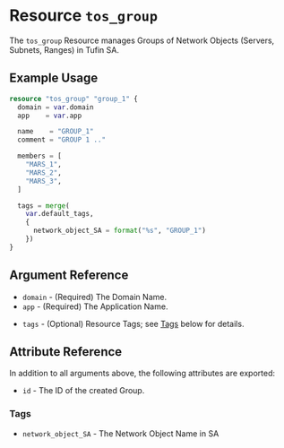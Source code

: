 # Resource `tos_group`

The `tos_group` Resource manages Groups of Network Objects (Servers, Subnets, Ranges) in Tufin SA.

## Example Usage

```terraform
resource "tos_group" "group_1" {
  domain = var.domain
  app    = var.app

  name    = "GROUP_1"
  comment = "GROUP 1 .."

  members = [
    "MARS_1",
    "MARS_2",
    "MARS_3",
  ]

  tags = merge(
    var.default_tags,
    {
      network_object_SA = format("%s", "GROUP_1")
    })
}
```

## Argument Reference

* `domain` - (Required) The Domain Name.
* `app` - (Required) The Application Name.

- `tags` - (Optional) Resource Tags; see [Tags](#Tags) below for details.



## Attribute Reference

In addition to all arguments above, the following attributes are exported:

* `id` - The ID of the created Group.


### Tags

- `network_object_SA` - The Network Object Name in SA
